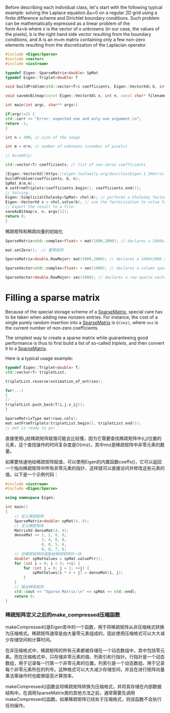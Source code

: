 Before describing each individual class, let's start with the following typical example: solving the Laplace equation Δu=0 on a regular 2D grid using a finite difference scheme and Dirichlet boundary conditions. Such problem can be mathematically expressed as a linear problem of the form Ax=b where x is the vector of `m` unknowns (in our case, the values of the pixels), b is the right hand side vector resulting from the boundary conditions, and A is an m×m matrix containing only a few non-zero elements resulting from the discretization of the Laplacian operator.

```cpp 
#include <Eigen/Sparse>
#include <vector>
#include <iostream>

typedef Eigen::SparseMatrix<double> SpMat
typedef Eigen::Triplet<double> T

void buildProblem(std::vector<T>& coefficients, Eigen::VectorXd& b, int n);

void saveAsBitmap(const Eigen::VectorXd& x, int n, const char* filename);

int main(int argc, char** argv){

if(argc!=2) {
std::cerr << "Error: expected one and only one argument.\n";
return -1;
}

int n = 300; // size of the image

int m = n*n; // number of unknowns (=number of pixels)

// Assembly:

std::vector<T> coefficients; // list of non-zeros coefficients

[Eigen::VectorXd](https://eigen.tuxfamily.org/dox/classEigen_1_1Matrix.html) b(m); // the right hand side-vector resulting from the constraints
buildProblem(coefficients, b, n);
SpMat A(m,m);
A.setFromTriplets(coefficients.begin(), coefficients.end());
// Solving:
Eigen::SimplicialCholesky<SpMat> chol(A); // performs a Cholesky factorization of A
Eigen::VectorXd x = chol.solve(b); // use the factorization to solve for the given right hand side
// Export the result to a file:
saveAsBitmap(x, n, argv[1]);
return 0;
}
```

稀疏矩阵和稀疏向量的初始化
```cpp 
SparseMatrix<std::complex<float> > mat(1000,2000); // declares a 1000x2000 column-major compressed sparse matrix of complex<float>

mat.setZero();  // 置零矩阵

SparseMatrix<double,RowMajor> mat(1000,2000); // declares a 1000x2000 row-major compressed sparse matrix of double

SparseVector<std::complex<float> > vec(1000); // declares a column sparse vector of complex<float> of size 1000

SparseVector<double,RowMajor> vec(1000); // declares a row sparse vector of double of size 1000
```

# Filling a sparse matrix

Because of the special storage scheme of a [SparseMatrix](https://eigen.tuxfamily.org/dox/classEigen_1_1SparseMatrix.html "A versatible sparse matrix representation."), special care has to be taken when adding new nonzero entries. For instance, the cost of a single purely random insertion into a [SparseMatrix](https://eigen.tuxfamily.org/dox/classEigen_1_1SparseMatrix.html "A versatible sparse matrix representation.") is `O(nnz)`, where `nnz` is the current number of non-zero coefficients.

The simplest way to create a sparse matrix while guaranteeing good performance is thus to first build a list of so-called _triplets_, and then convert it to a [SparseMatrix](https://eigen.tuxfamily.org/dox/classEigen_1_1SparseMatrix.html "A versatible sparse matrix representation.").

Here is a typical usage example:
```cpp 
typedef Eigen::Triplet<double> T;
std::vector<T> tripletList;

tripletList.reserve(estimation_of_entries);

for(...)
{
// ...
tripletList.push_back(T(i,j,v_ij));
}

SparseMatrixType mat(rows,cols);
mat.setFromTriplets(tripletList.begin(), tripletList.end());
// mat is ready to go!
```


直接使用i,j给稀疏矩阵赋值可能会比较慢，因为它需要查找稀疏矩阵中(i,j)位置的元素，这个查找操作的时间复杂度是O(nnz)，其中nnz是稀疏矩阵中非零元素的数量。

如果要快速地给稀疏矩阵赋值，可以使用Eigen的内置函数coeffs()，它可以返回一个指向稀疏矩阵中所有非零元素的指针，这样就可以直接访问并修改这些元素的值。以下是一个示例代码：

```cpp 
#include <iostream>
#include <Eigen/Sparse>

using namespace Eigen;

int main()
{
    // 定义稀疏矩阵
    SparseMatrix<double> spMat(4, 4);
    // 定义稠密矩阵
    MatrixXd denseMat(4, 4);
    denseMat << 1, 2, 0, 0,
                3, 4, 0, 0,
                0, 0, 5, 6,
                0, 0, 7, 8;
    // 将稠密矩阵的值赋给稀疏矩阵的一块
    double* spMatValues = spMat.valuePtr();
    for (int i = 0; i < 2; ++i) {
        for (int j = 0; j < 2; ++j) {
            spMatValues[i * 4 + j] = denseMat(i, j);
        }
    }
    // 输出稀疏矩阵
    std::cout << "Sparse Matrix:\n" << spMat << std::endl;
    return 0;
}
```

### 稀疏矩阵定义之后的make_compressed压缩函数

makeCompressed()是Eigen库中的一个函数，用于将稀疏矩阵从非压缩格式转换为压缩格式。稀疏矩阵通常是由大量零元素组成的，因此使用压缩格式可以大大减少存储空间和计算时间。

在非压缩格式中，稀疏矩阵的所有元素都被存储在一个动态数组中，其中包括零元素。而在压缩格式中，只存储非零元素的值、列索引和行指针。行指针是一个动态数组，用于记录每一行第一个非零元素的位置。列索引是一个动态数组，用于记录每个非零元素所在的列号。这种格式可以大大减少存储空间，并且在进行矩阵向量乘法等操作时也能够提高计算效率。

makeCompressed()函数会将稀疏矩阵转换为压缩格式，并将其存储在内部数据结构中。在调用SparseMatrix类的其他方法之前，通常需要先调用makeCompressed()函数。如果稀疏矩阵已经处于压缩格式，则该函数不会执行任何操作。